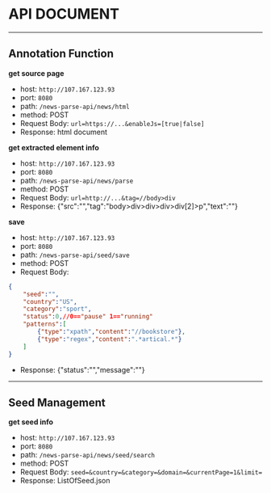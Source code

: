 # API DOCUMENT

-----
## Annotation Function

**get source page**

- host: `http://107.167.123.93`
- port: `8080`
- path: `/news-parse-api/news/html`
- method: POST
- Request Body: `url=https://...&enableJs=[true|false]`
- Response: html document

**get extracted element info**

- host: `http://107.167.123.93`
- port: `8080`
- path: `/news-parse-api/news/parse`
- method: POST
- Request Body: `url=http://...&tag=//body>div`
- Response: {"src":"","tag":"body>div>div>div>div[2]>p","text":""}

**save**

- host: `http://107.167.123.93`
- port: `8080`
- path: `/news-parse-api/seed/save`
- method: POST
- Request Body: 

```json
{
	"seed":"",
	"country":"US",
	"category":"sport",
	"status":0,//0=="pause" 1=="running"
	"patterns":[
		{"type":"xpath","content":"//bookstore"},
		{"type":"regex","content":".*artical.*"}
	]
}
```

- Response: {"status":"","message":""}

-----
## Seed Management

**get seed info**

- host: `http://107.167.123.93`
- port: `8080`
- path: `/news-parse-api/news/seed/search`
- method: POST
- Request Body: `seed=&country=&category=&domain=&currentPage=1&limit=`
- Response: ListOfSeed.json
